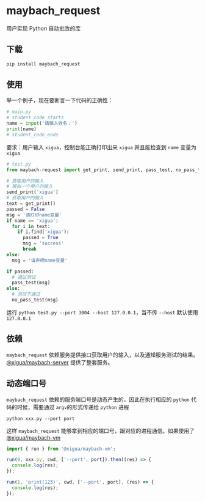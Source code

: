 # maybach_request

用户实现 Python 自动批改的库

## 下载

```python
pip install maybach_request
```

## 使用

举一个例子，现在要断言一下代码的正确性：

```python
# main.py
# student_code_starts
name = input('请输入姓名：')
print(name)
# student_code_ends
```

要求：用户输入 `xigua`，控制台能正确打印出来 `xigua` 并且能检查到 `name` 变量为 `xigua`

```python
# test.py
from maybach-request import get_print, send_print, pass_test, no_pass_test

# 获取用户的输入
# 模拟一个用户的输入
send_print('xigua')
# 获取用户的输入
text = get_print()
passed = False
msg = '请打印name变量'
if name == 'xigua':
  for i in text:
    if i.find('xigua'):
      passed = True
      msg = 'success'
      break
else:
  msg = '请声明name变量'

if passed:
  # 通过测试
  pass_test(msg)
else:
  # 测试不通过
  no_pass_test(msg)
```

运行 `python test.py --port 3004 --host 127.0.0.1`，当不传 `--host` 默认使用 `127.0.0.1`

## 依赖

`maybach_request` 依赖服务提供接口获取用户的输入，以及通知服务测试的结果。
[@xigua/maybach-server](https://gitlab.xiguacity.cn/fee/python/maybach-server) 提供了整套服务。

## 动态端口号

`maybach_request` 依赖的服务端口号是动态产生的，因此在执行相应的 `python` 代码的时候，需要通过 `argv`的形式传递给 `python` 进程

```
python xxx.py --port port
```

这样 `maybach_request` 能够拿到相应的端口号，跟对应的进程通信。如果使用了
[@xigua/maybach-vm](https://gitlab.xiguacity.cn/fee/python/maybach-vm)

```js
import { run } from '@xigua/maybach-vm';

run(0, xxx.py, cwd, ['--port', port]).then((res) => {
  console.log(res);
});

run(1, 'print(123)', cwd, ['--port', port], (res) => {
  console.log(res);
});
```
